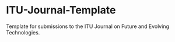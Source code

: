 # ITU-Journal-Template
Template for submissions to the ITU Journal on Future and Evolving Technologies.
